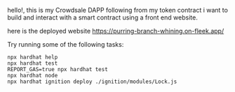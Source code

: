 
hello!,
this is my Crowdsale DAPP
following from my token contract i want to build and interact with a smart contract using a front end website.

here is the deployed website https://purring-branch-whining.on-fleek.app/

Try running some of the following tasks:

```shell
npx hardhat help
npx hardhat test
REPORT_GAS=true npx hardhat test
npx hardhat node
npx hardhat ignition deploy ./ignition/modules/Lock.js
```
